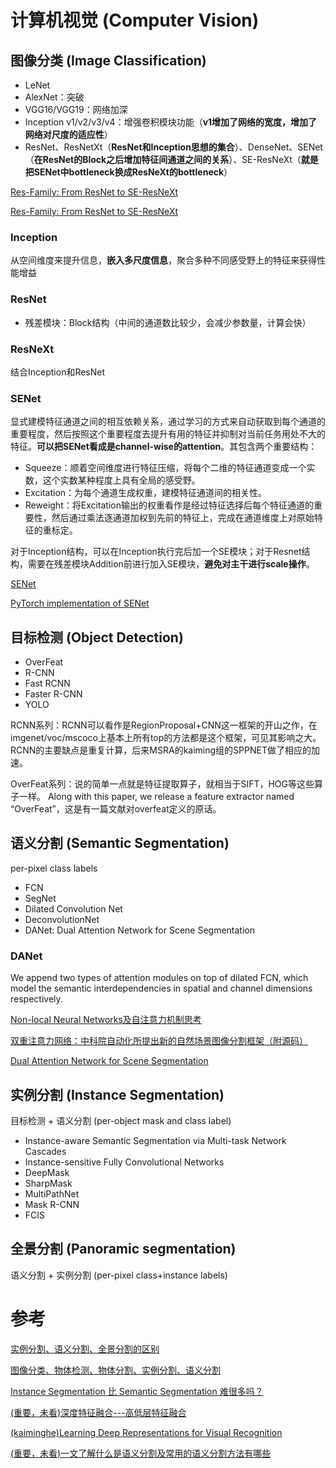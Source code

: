 # 计算机视觉 (Computer Vision)

## 图像分类 (Image Classification)

* LeNet
* AlexNet：突破
* VGG16/VGG19：网络加深
* Inception v1/v2/v3/v4：增强卷积模块功能（**v1增加了网络的宽度，增加了网络对尺度的适应性**）
* ResNet、ResNetXt（**ResNet和Inception思想的集合**）、DenseNet、SENet（**在ResNet的Block之后增加特征间通道之间的关系**）、SE-ResNeXt（**就是把SENet中bottleneck换成ResNeXt的bottleneck**）

[Res-Family: From ResNet to SE-ResNeXt](https://www.cnblogs.com/Matrix_Yao/p/9563063.html)

[Res-Family: From ResNet to SE-ResNeXt](https://blog.csdn.net/qq_38462278/article/details/82252888)

### Inception

从空间维度来提升信息，**嵌入多尺度信息**，聚合多种不同感受野上的特征来获得性能增益

### ResNet

* 残差模块：Block结构（中间的通道数比较少，会减少参数量，计算会快）

### ResNeXt

结合Inception和ResNet

### SENet

显式建模特征通道之间的相互依赖关系，通过学习的方式来自动获取到每个通道的重要程度，然后按照这个重要程度去提升有用的特征并抑制对当前任务用处不大的特征。**可以把SENet看成是channel-wise的attention**。其包含两个重要结构：

* Squeeze：顺着空间维度进行特征压缩，将每个二维的特征通道变成一个实数，这个实数某种程度上具有全局的感受野。
* Excitation：为每个通道生成权重，建模特征通道间的相关性。
* Reweight：将Excitation输出的权重看作是经过特征选择后每个特征通道的重要性，然后通过乘法逐通道加权到先前的特征上，完成在通道维度上对原始特征的重标定。

对于Inception结构，可以在Inception执行完后加一个SE模块；对于Resnet结构，需要在残差模块Addition前进行加入SE模块，**避免对主干进行scale操作**。

[SENet](http://www.sohu.com/a/161633191_465975)

[PyTorch implementation of SENet](https://github.com/moskomule/senet.pytorch)

## 目标检测 (Object Detection)

* OverFeat
* R-CNN
* Fast RCNN
* Faster R-CNN
* YOLO

RCNN系列：RCNN可以看作是RegionProposal+CNN这一框架的开山之作，在imgenet/voc/mscoco上基本上所有top的方法都是这个框架，可见其影响之大。RCNN的主要缺点是重复计算，后来MSRA的kaiming组的SPPNET做了相应的加速。

OverFeat系列：说的简单一点就是特征提取算子，就相当于SIFT，HOG等这些算子一样。 Along with this paper, we release a feature extractor named “OverFeat”，这是有一篇文献对overfeat定义的原话。

## 语义分割 (Semantic Segmentation)

per-pixel class labels

* FCN
* SegNet
* Dilated Convolution Net
* DeconvolutionNet
* DANet: Dual Attention Network for Scene Segmentation

### DANet

We append two types of attention modules on top of dilated FCN, which model the semantic interdependencies in spatial and channel dimensions respectively.

[Non-local Neural Networks及自注意力机制思考](https://blog.csdn.net/l7H9JA4/article/details/85815753)

[双重注意力网络：中科院自动化所提出新的自然场景图像分割框架（附源码）](http://bbs.cvmart.net/topics/634/1)

[Dual Attention Network for Scene Segmentation](https://www.jianshu.com/p/06742d8bd8ff)

## 实例分割 (Instance Segmentation)

目标检测 + 语义分割 (per-object mask and class label)

* Instance-aware Semantic Segmentation via Multi-task Network Cascades
* Instance-sensitive Fully Convolutional Networks
* DeepMask
* SharpMask
* MultiPathNet
* Mask R-CNN
* FCIS

## 全景分割 (Panoramic segmentation)

语义分割 + 实例分割 (per-pixel class+instance labels)

# 参考

[实例分割、语义分割、全景分割的区别](https://blog.csdn.net/wangdongwei0/article/details/83013114)

[图像分类、物体检测、物体分割、实例分割、语义分割](https://www.cnblogs.com/augustone/p/10533132.html)

[Instance Segmentation 比 Semantic Segmentation 难很多吗？](https://www.zhihu.com/question/51704852/answer/142762733)

[(重要，未看)深度特征融合---高低层特征融合](https://blog.csdn.net/xys430381_1/article/details/88370733)

[(kaiminghe)Learning Deep Representations for Visual Recognition](http://kaiminghe.com/eccv18tutorial/eccv2018_tutorial_kaiminghe.pdf)

[(重要，未看)一文了解什么是语义分割及常用的语义分割方法有哪些](https://www.jiqizhixin.com/articles/2018-06-04-17)

